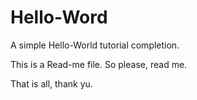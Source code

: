 Hello-Word
==========

A simple Hello-World tutorial completion.

This is a Read-me file. So please, read me.

That is all, thank yu.

